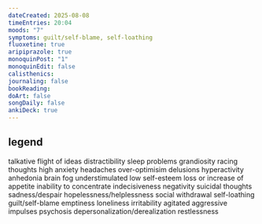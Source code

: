 ```yaml
---
dateCreated: 2025-08-08
timeEntries: 20:04
moods: "7"
symptoms: guilt/self-blame, self-loathing
fluoxetine: true
aripiprazole: true
monoquinPost: "1"
monoquinEdit: false
calisthenics: 
journaling: false
bookReading: 
doArt: false
songDaily: false
ankiDeck: true
---
```

## legend
talkative
flight of ideas
distractibility
sleep problems
grandiosity
racing thoughts
high anxiety
headaches
over-optimisim
delusions
hyperactivity
anhedonia
brain fog
understimulated
low self-esteem
loss or increase of appetite
inability to concentrate
indecisiveness
negativity
suicidal thoughts
sadness/despair
hopelessness/helplessness
social withdrawal
self-loathing
guilt/self-blame
emptiness
loneliness
irritability
agitated
aggressive impulses
psychosis
depersonalization/derealization
restlessness